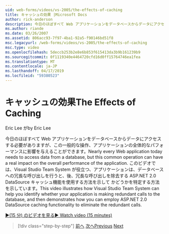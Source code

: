 ```yaml
---
uid: web-forms/videos/vs-2005/the-effects-of-caching
title: キャッシュの効果 |Microsoft Docs
author: rick-anderson
description: 今日のほぼすべて Web アプリケーションをデータベースからデータにアクセスする必要がありますが、この一般的な操作の全体的なパフォーマンスに影響を与えることができますをしています.
ms.author: riande
ms.date: 03/26/2007
ms.assetid: 806acc93-7f97-4ba1-92a5-f90146bd51f8
msc.legacyurl: /web-forms/videos/vs-2005/the-effects-of-caching
msc.type: video
ms.openlocfilehash: 5deccb253b2e8e6b853f615413da3b9b161239b9
ms.sourcegitcommit: 0f1119340e4464720cfd16d0ff15764746ea1fea
ms.translationtype: MT
ms.contentlocale: ja-JP
ms.lasthandoff: 04/17/2019
ms.locfileid: "59380523"
---
```

# <a name="the-effects-of-caching"></a><span data-ttu-id="56c98-103">キャッシュの効果</span><span class="sxs-lookup"><span data-stu-id="56c98-103">The Effects of Caching</span></span>

<span data-ttu-id="56c98-104">Eric Lee が</span><span class="sxs-lookup"><span data-stu-id="56c98-104">by Eric Lee</span></span>

<span data-ttu-id="56c98-105">今日のほぼすべて Web アプリケーションをデータベースからデータにアクセスする必要がありますが、この一般的な操作、アプリケーションの全体的なパフォーマンスに影響を与えることができます。</span><span class="sxs-lookup"><span data-stu-id="56c98-105">Nearly every Web application today needs to access data from a database, but this common operation can have a real impact on the overall performance of the application.</span></span> <span data-ttu-id="56c98-106">このビデオでは、Visual Studio Team System が役立つ、アプリケーションは、データベースへの冗長な呼び出しを行うと、後、冗長な呼び出しを除去する ASP.NET 2.0 DataSource キャッシュ機能を使用する方法を示して かどうかを特定する方法を示しています。</span><span class="sxs-lookup"><span data-stu-id="56c98-106">This video illustrates how Visual Studio Team System can help you identify whether your application is making redundant calls to the database, and then demonstrates how you can employ ASP.NET 2.0 DataSource caching functionality to eliminate the redundant calls.</span></span>

[<span data-ttu-id="56c98-107">&#9654;(15 分) のビデオを見る</span><span class="sxs-lookup"><span data-stu-id="56c98-107">&#9654; Watch video (15 minutes)</span></span>](https://channel9.msdn.com/Blogs/ASP-NET-Site-Videos/the-effects-of-caching)

> [!div class="step-by-step"]
> <span data-ttu-id="56c98-108">[前へ](custom-extraction-rules-and-coded-web-tests.md)
> [次へ](using-the-load-test-agent.md)</span><span class="sxs-lookup"><span data-stu-id="56c98-108">[Previous](custom-extraction-rules-and-coded-web-tests.md)
[Next](using-the-load-test-agent.md)</span></span>
